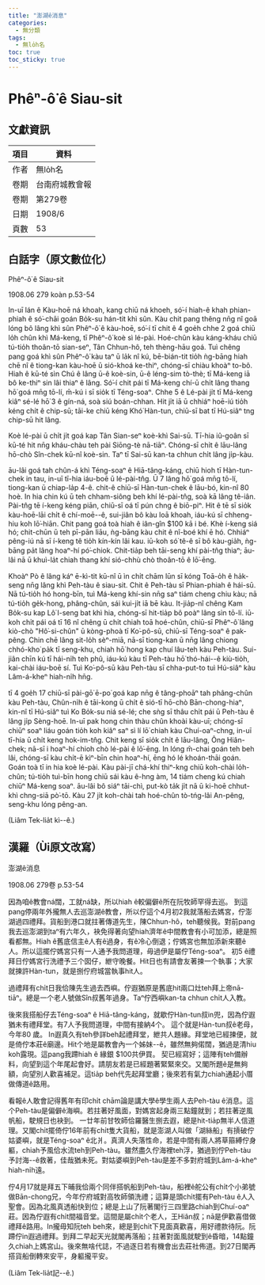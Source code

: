 ```yaml
---
title: "澎湖ê消息"
categories:
  - 無分類
tags:
  - 無lo̍h名
toc: true
toc_sticky: true
---
```


# Phêⁿ-ô͘ ê Siau-sit

## 文獻資訊

| 項目 | 資料 |
|---|---|
| 作者 | 無lo̍h名 |
| 卷期 | 台南府城教會報 |
| 卷期 | 第279卷 |
| 日期 | 1908/6 |
| 頁數 | 53 |

## 白話字（原文數位化）

Phêⁿ-ô͘ ê Siau-sit

1908.06 279 koàn p.53-54

In-uī lán ê Kàu-hoē ná khoah, kang chiū ná khoeh, só͘-í hiah-ê khah phian-phiah ê só͘-chāi goán Bo̍k-su hán-tit khì sûn. Kàu chit pang thêng nn̄g nî goā lóng bô lâng khì sûn Phêⁿ-ô͘ ê kàu-hoē, só͘-í tī chit ê 4 goe̍h chhe 2 goá chiū lo̍h chûn khì Má-keng, tī Phêⁿ-ô͘ koè sì lé-pài. Hoé-chûn kàu káng-kháu chiū tú-tio̍h thoân-tō sian-seⁿ, Tân Chhun-hô, teh thèng-hāu goá. Tuì chêng pang goá khì sûn Phêⁿ-ô͘ kàu taⁿ ū la̍k nî kú, bē-bián-tit tio̍h ǹg-bāng hiah chē nî ê tiong-kan kàu-hoē ū sió-khoá ke-thiⁿ, chóng-sī chiàu khoàⁿ to-bô. Hiah ê kū-té sìn Chú ê lâng ū-ê koè-sin, ū-ê léng-sim tò-thè; tī Má-keng iā bô ke-thiⁿ sin lâi thiaⁿ ê lâng. Só͘-í chit pái tī Má-keng chí-ū chi̍t lâng thang hō͘ goá mn̄g tō-lí, m̄-kú i sī sio̍k tī Téng-soaⁿ. Chhe 5 ê Lé-pài ji̍t tī Má-keng kiâⁿ sé-lé hō͘ 3 ê gín-ná, soà siú boán-chhan. Hit ji̍t iā ū chhiáⁿ hoē-iú tio̍h kéng chi̍t ê chip-sū; tāi-ke chiū kéng Khó͘ Hàn-tun, chiū-sī bat tī Hú-siâⁿ tng chip-sū hit lâng.

Koè lé-pài ū chi̍t ji̍t goá kap Tân Sian-seⁿ koè-khì Sai-sū. Tī-hia iû-goân sī kū-té hit nn̄g kháu-chàu teh pài Siōng-tè nā-tiāⁿ. Chóng-sī chi̍t ê lāu-lâng hō-chò Sîn-chek kū-nî koè-sin. Taⁿ tī Sai-sū kan-ta chhun chi̍t lâng ji̍p-kàu.

āu-lâi goá tah chûn-á khì Téng-soaⁿ ê Hiā-tâng-káng, chiū hioh tī Hàn-tun-chek in tau, in-uī tī-hia iáu-boē ū lé-pài-tn̂g. Ū 7 lâng hō͘ goá mn̄g tō-lí, tiong-kan ū chiap-la̍p 4-ê. chit-ê chiū-sī Hàn-tun-chek ê lāu-bó, kin-nî 80 hoè. In hia chin kú ū teh chham-siông beh khí lé-pài-tn̂g, soà kā lâng tê-iân. Pài-tn̂g tē í-keng kéng piān, chiū-sī oá tī pún chng ê biō-piⁿ. Hit ê tē sī sio̍k kàu-hoē-lāi chi̍t ê chí-moē--ê, sui-jiân bô kàu loā khoah, iáu-kú sī chheng-hiu koh lō͘-hiān. Chit pang goá toà hiah ê iân-gîn $100 kā i bé. Khè í-keng siá hó; chit-chūn ū teh pī-pān liāu, ǹg-bāng kàu chit ê nî-boé khí ē hó. Chhiáⁿ pêng-iú nā sī í-keng tê tio̍h kín-kín lâi kau. iū-koh só͘ tê-ê sī bô kàu-gia̍h, ǹg-bāng pa̍t lâng hoaⁿ-hí pó͘-chiok. Chit-tia̍p beh tāi-seng khí pài-tn̂g thiaⁿ; āu-lâi nā ū khuì-la̍t chiah thang khí sió-chhù chò thoân-tō ê lō͘-ēng.

Khoàⁿ Pò ê lâng káⁿ ē-kì-tit kū-nî ū ìn chi̍t chām lūn sī kóng Toā-o̍h ê ha̍k-seng nn̄g lâng khì Peh-tàu ê siau-sit. Chit ê Peh-tàu sī Phian-phiah ê hái-sū. Nā tú-tio̍h hó hong-bīn, tuì Má-keng khí-sin nn̄g saⁿ tiám cheng chiu kàu; nā tú-tio̍h ge̍k-hong, phâng-chûn, sái kui-ji̍t iā bē kàu. It-jia̍p-nî chêng Kam Bo̍k-su kap Lô͘ I-seng bat khì hia, chóng-sī hit-tia̍p bô poàⁿ lâng sìn tō-lí. iū-koh chi̍t pái oá tī 16 nî chêng ū chi̍t chiah toā hoé-chûn, chiū-sī Phêⁿ-ô͘ lâng kiò-chò "Hô͘-si-chûn" ū kòng-phoà tī Ko͘-pô-sū, chiū-sī Téng-soaⁿ ê pak-pêng. Chin chē lâng sit-lo̍h sèⁿ-miā, nā-sī tiong-kan ū nn̄g lâng chiong chhó-kho͘ pa̍k tī seng-khu, chiah hō͘ hong kap chuí lâu-teh kàu Peh-tàu. Sui-jiân chīn kú tī hái-ni̍h teh phû, iáu-kú kàu tī Peh-tàu hō͘ thó-hái--ê kiù-tio̍h, kai-chài iáu-boē sí. Tuì Ko͘-pô-sū kàu Peh-tàu sī chha-put-to tuì Hú-siâⁿ kàu Lâm-á-kheⁿ hiah-ni̍h hn̄g.

tī 4 goe̍h 17 chiū-sī pài-gō͘ ē-po͘ goá kap nn̄g ê tâng-phoāⁿ tah phâng-chûn kàu Peh-tàu, Chûn-ni̍h ê tāi-kong ū chi̍t ê sió-tī hō-chò Bān-chong-hiaⁿ, kin-nî tī Hú-siâⁿ tuì Ko Bo̍k-su niá sé-lé; che sǹg sī thâu chi̍t pái ū Peh-tàu ê lâng ji̍p Sèng-hoē. In-uī pak hong chin thàu chûn khoài kàu-uī; chóng-sī chiūⁿ soaⁿ liáu goán tio̍h koh kiâⁿ saⁿ sì lí lō͘ chiah kàu Chuí-oaⁿ-chng, in-uī tī-hia ū chi̍t keng hok-im-tn̂g. Chit keng sī sio̍k chi̍t ê lāu-lâng, Ông Hiân-chek; nā-sī i hoaⁿ-hí chioh chò lé-pài ê lō͘-ēng. In lóng m̄-chai goán teh beh lâi, chóng-sī kàu chi̍t-ē kìⁿ-bīn chin hoaⁿ-hí, ēng hó lé khoán-thāi goán. Goán toà tī in hia koè lé-pài. Kàu pài-jī chá-khí thiⁿ-kng chiū koh-chài lo̍h-chûn; tú-tio̍h tuì-bīn hong chiū sái kàu ê-hng àm, 14 tiám cheng kú chiah chiūⁿ Má-keng soaⁿ. āu-lâi bô siáⁿ tāi-chì, put-kò ta̍k ji̍t nā ū ki-hoē chhut-khì chng-siā pò͘-tō. Kàu 27 ji̍t koh-chài tah hoé-chûn tò-tńg-lâi An-pêng, seng-khu lóng pêng-an.

(Liâm Tek-lia̍t kì--ê.)

## 漢羅（Ùi原文改寫）

澎湖ê消息

1908.06 279卷 p.53-54

因為咱ê教會ná闊，工就ná缺，所以hiah ê較偏僻ê所在阮牧師罕得去巡。 到這pang停兩年外攏無人去巡澎湖ê教會，所以佇這个4月初2我就落船去媽宮，佇澎湖過四禮拜。貨船到港口就拄著傳道先生，陳Chhun-hô，teh聽候我。對前pang我去巡澎湖到taⁿ有六年久，袂免得著向望hiah濟年ê中間教會有小可加添，總是照看都無。Hiah ê舊底信主ê人有ê過身，有ê冷心倒退；佇媽宮也無加添新來聽ê人。所以這擺佇媽宮只有一人通予我問道理，毋過伊是屬佇Téng-soaⁿ。 初5 ê禮拜日佇媽宮行洗禮予三个囡仔，紲守晚餐。Hit日也有請會友著揀一个執事；大家就揀許Hàn-tun，就是捌佇府城當執事hit人。

過禮拜有chi̍t日我佮陳先生過去西嶼。佇遐猶原是舊底hit兩口灶teh拜上帝nā-tiāⁿ。總是一个老人號做Sîn叔舊年過身。Taⁿ佇西嶼kan-ta chhun chi̍t人入教。

後來我搭船仔去Téng-soaⁿ ê Hiā-tâng-káng，就歇佇Hàn-tun叔in兜，因為佇遐猶未有禮拜堂。有7人予我問道理，中間有接納4个。 這个就是Hàn-tun叔ê老母，今年80 歲。 In遐真久有teh參詳beh起禮拜堂，紲共人題緣。拜堂地已經揀便，就是倚佇本莊ê廟邊。Hit个地是屬教會內一个姊妹--ê，雖然無夠偌闊，猶過是清hiu koh露現。這pang我蹛hiah ê 緣銀 $100共伊買。 契已經寫好；這陣有teh備辦料，向望到這个年尾起會好。請朋友若是已經題著緊緊來交。又閣所題ê是無夠額，向望別人歡喜補足。這tia̍p beh代先起拜堂廳；後來若有氣力chiah通起小厝做傳道ê路用。

看報ê人敢會記得舊年有印chi̍t chām論是講大學ê學生兩人去Peh-tàu ê消息。這个Peh-tàu是偏僻ê海嶼。若拄著好風面，對媽宮起身兩三點鐘就到；若拄著逆風帆船，駛規日也袂到。 一廿年前甘牧師佮羅醫生捌去遐，總是hit-tia̍p無半人信道理。又閣chi̍t擺倚佇16年前有chi̍t隻大貨船，就是澎湖人叫做「湖絲船」有摃破佇姑婆嶼，就是Téng-soaⁿ ê北爿。真濟人失落性命，若是中間有兩人將草箍縛佇身軀，chiah予風佮水流teh到Peh-tàu。雖然盡久佇海裡teh浮，猶過到佇Peh-tàu予討海--ê救著，佳哉猶未死。對姑婆嶼到Peh-tàu是差不多對府城到Lâm-á-kheⁿ hiah-ni̍h遠。

佇4月17就是拜五下晡我佮兩个同伴搭帆船到Peh-tàu，船裡ê舵公有chi̍t个小弟號做Bān-chong兄，今年佇府城對高牧師領洗禮；這算是頭chi̍t擺有Peh-tàu ê人入聖會。因為北風真透船快到位；總是上山了阮著閣行三四里路chiah到Chuí-oaⁿ莊。因為佇遐有chi̍t間福音堂。這間是屬chi̍t个老人，王Hiân叔；nā是伊歡喜借做禮拜ê路用。In攏毋知阮teh beh來，總是到chi̍t下見面真歡喜，用好禮款待阮。阮蹛佇in遐過禮拜。到拜二早起天光就閣再落船；拄著對面風就駛到ê昏暗，14點鐘久chiah上媽宮山。後來無啥代誌，不過逐日若有機會出去莊社佈道。到27日閣再搭貨船倒轉來安平，身軀攏平安。

(Liâm Tek-lia̍t記--ê.)
